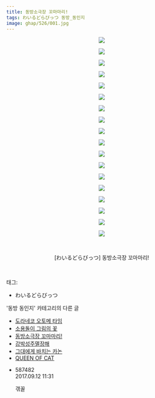 ```yaml
---
title: 동방소극장 꼬마마리!
tags: わいるどらびっつ 동방_동인지
image: ghap/526/001.jpg
---
```

<div class="article">
<p style="text-align: center; clear: none; float: none;"><img src="{{ site.nasurl }}/ghap/526/001.jpg"/></p>
<p style="text-align: center; clear: none; float: none;"><img src="{{ site.nasurl }}/ghap/526/002.jpg"/></p>
<p style="text-align: center; clear: none; float: none;"><img src="{{ site.nasurl }}/ghap/526/003.jpg"/></p>
<p style="text-align: center; clear: none; float: none;"><img src="{{ site.nasurl }}/ghap/526/004.jpg"/></p>
<p style="text-align: center; clear: none; float: none;"><img src="{{ site.nasurl }}/ghap/526/005.jpg"/></p>
<p style="text-align: center; clear: none; float: none;"><img src="{{ site.nasurl }}/ghap/526/006.jpg"/></p>
<p style="text-align: center; clear: none; float: none;"><img src="{{ site.nasurl }}/ghap/526/007.jpg"/></p>
<p style="text-align: center; clear: none; float: none;"><img src="{{ site.nasurl }}/ghap/526/008.jpg"/></p>
<p style="text-align: center; clear: none; float: none;"><img src="{{ site.nasurl }}/ghap/526/009.jpg"/></p>
<p style="text-align: center; clear: none; float: none;"><img src="{{ site.nasurl }}/ghap/526/010.jpg"/></p>
<p style="text-align: center; clear: none; float: none;"><img src="{{ site.nasurl }}/ghap/526/011.jpg"/></p>
<p style="text-align: center; clear: none; float: none;"><img src="{{ site.nasurl }}/ghap/526/012.jpg"/></p>
<p style="text-align: center; clear: none; float: none;"><img src="{{ site.nasurl }}/ghap/526/013.jpg"/></p>
<p style="text-align: center; clear: none; float: none;"><img src="{{ site.nasurl }}/ghap/526/014.jpg"/></p>
<p style="text-align: center; clear: none; float: none;"><img src="{{ site.nasurl }}/ghap/526/015.jpg"/></p>
<p style="text-align: center; clear: none; float: none;"><img src="{{ site.nasurl }}/ghap/526/016.jpg"/></p>
<p style="text-align: center; clear: none; float: none;"><img src="{{ site.nasurl }}/ghap/526/017.jpg"/></p>
<p style="text-align: center; clear: none; float: none;"><img src="{{ site.nasurl }}/ghap/526/018.jpg"/></p>
<p style="text-align: center; clear: none; float: none;"><br/></p>
<p style="text-align: center; clear: none; float: none;">[わいるどらびっつ] 동방소극장 꼬마마리!</p>
<p><br/></p>
</div><div class="tagTrail">
<p>태그: </p>
<ul>
<li>わいるどらびっつ</li>
</ul>
</div><div class="another">
<p>'동방 동인지' 카테고리의 다른 글</p>
<ul>
<li><a href="/2016-06-24-ghap_528">도라네코 오토메 타임</a></li>
<li><a href="/2016-06-24-ghap_527">소용돌이 그림의 꽃</a></li>
<li><a href="/2016-06-24-ghap_526">동방소극장 꼬마마리!</a></li>
<li><a href="/2016-06-24-ghap_525">강박성주멸장해</a></li>
<li><a href="/2016-06-24-ghap_524">그대에게 바치는 카논</a></li>
<li><a href="/2016-06-24-ghap_523">QUEEN OF CAT</a></li>
</ul>
</div><div class="cb_module cb_fluid">
<div class="cb_wrt cb_profile">
<div class="comment">
<ul>
<li class="cb_thumb_off" id="comment15081155">
<div class="cb_comment_area">
<div class="cb_info_area">
<div class="cb_section">
<span class="cb_nick_name">587482</span>
</div>
<div class="cb_section">
<span class="cb_date">2017.09.12 11:31 </span>
</div>
</div>
<div class="cb_dsc_comment">
<p class="cb_dsc">
											갞꼴
										</p>
</div>
</div></li>
</ul>
</div>
</div><!-- commentList close -->
</div>